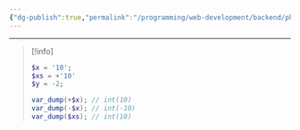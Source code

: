 ```yaml
---
{"dg-publish":true,"permalink":"/programming/web-development/backend/php/01-procedural/03-operators/01-arithmetic-operators/","tags":["programming","php","webdevelopment","backend"]}
---
```



--- 

> [!info]
> ```php
> $x = '10';
> $xs = +'10'
> $y = -2;
> 
> var_dump(+$x); // int(10)
> var_dump(-$x); // int(-10)
> var_dump($xs); // int(10)
> ```


>